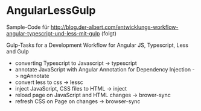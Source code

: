 AngularLessGulp
===============

Sample-Code für http://blog.der-albert.com/entwicklungs-workflow-angular-typescript-und-less-mit-gulp (folgt)


Gulp-Tasks for a Development Workflow for Angular JS, Typescript, Less and Gulp

  * converting Typescript to Javascript -> typescript
  * annotate JavaScript with Angular Annotation for Dependency Injection -> ngAnnotate
  * convert less to css -> lessc
  * inject JavaScript, CSS files to HTML -> inject
  * reload page on JavaScript and HTML changes -> brower-sync
  * refresh CSS on Page on changes -> browser-sync




